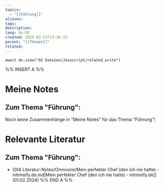 ```yaml
---
topics:
  - "[[Führung]]"
aliases:
tags: 
description: 
lang: de-DE
created: 2025-03-21T13:26:13
parent: "[[Themen]]"
related:
---
```

```dataviewjs
await dv.view("02 Dateien/Javascript/related_write")
```
%% INSERT A %%
# Meine Notes
## Zum Thema "Führung":

Noch keine Zusammenhänge in "Meine Notes" für das Thema "Führung"!


# Relevante Literatur
## Zum Thema "Führung":

- [[04 Literatur-Notes/Omnivore/Mein perfekter Chef (den ich nie hatte) - intrinsify.de.md|Mein perfekter Chef (den ich nie hatte) - intrinsify.de]] (01.02.2024)
%% END A %%
